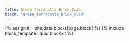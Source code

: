 ```yaml
---
title: Green Terracotta Brick Slab
block: "green_terracotta_brick_slab"
---
```


{% assign it = site.data.blocks[page.block] %}
{% include block_template.liquid block=it %}

